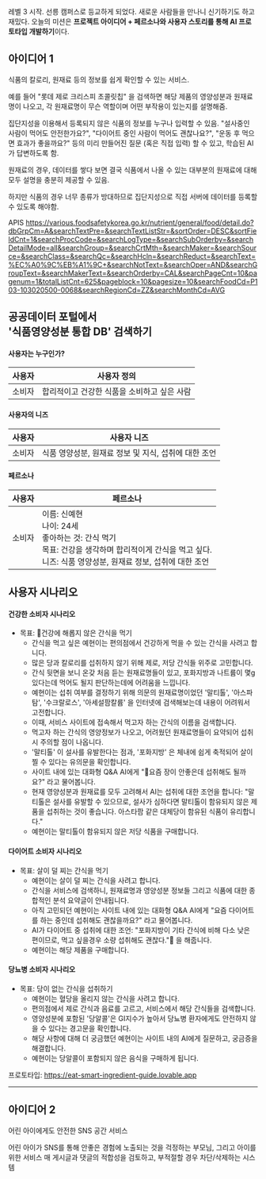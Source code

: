 레벨 3 시작. 선릉 캠퍼스로 등교하게 되었다.
새로운 사람들을 만나니 신기하기도 하고 재밌다.
오늘의 미션은 **프로젝트 아이디어 + 페르소나와 사용자 스토리를 통해 AI 프로토타입 개발하기**이다.


## 아이디어 1
식품의 칼로리, 원재료 등의 정보를 쉽게 확인할 수 있는 서비스.

예를 들어 "롯데 제로 크리스피 초콜릿칩" 을 검색하면 해당 제품의 영양성분과 원재료명이 나오고, 각 원재료명이 무슨 역할이며 어떤 부작용이 있는지를 설명해줌.

집단지성을 이용해서 등록되지 않은 식품의 정보를 누구나 입력할 수 있음.
"설사중인 사람이 먹어도 안전한가요?", "다이어트 중인 사람이 먹어도 괜찮나요?", "운동 후 먹으면 효과가 좋을까요?" 등의 미리 만들어진 질문 (혹은 직접 입력) 할 수 있고, 학습된 AI가 답변하도록 함.

원재료의 경우, 데이터를 쌓다 보면 결국 식품에서 나올 수 있는 대부분의 원재료에 대해 모두 설명을 충분히 제공할 수 있음.

하지만 식품의 경우 너무 종류가 방대하므로 집단지성으로 직접 서버에 데이터를 등록할 수 있도록 해야함.

APIS
https://various.foodsafetykorea.go.kr/nutrient/general/food/detail.do?dbGrpCm=A&searchTextPre=&searchTextListStr=&sortOrder=DESC&sortFieldCnt=1&searchProcCode=&searchLogType=&searchSubOrderby=&searchDetailMode=all&searchGroup=&searchCrtMth=&searchMaker=&searchSource=&searchClass=&searchQc=&searchHcln=&searchReduct=&searchText=%EC%A0%9C%EB%A1%9C+&searchNotText=&searchOper=AND&searchGroupText=&searchMakerText=&searchOrderby=CAL&searchPageCnt=10&pagenum=1&totalListCnt=625&pageblock=10&pagesize=10&searchFoodCd=P103-103020500-0068&searchRegionCd=ZZ&searchMonthCd=AVG

**공공데이터 포털**에서  
'식품영양성분 통합 DB' 검색하기
-

#### 사용자는 누구인가?
| 사용자 | 사용자 정의                   |
| --- | ------------------------ |
| 소비자 | 합리적이고 건강한 식품을 소비하고 싶은 사람 |

#### 사용자의 니즈
| 사용자 | 사용자 니즈                          |
| --- | ------------------------------- |
| 소비자 | 식품 영양성분, 원재료 정보 및 지식, 섭취에 대한 조언 |

#### 페르소나
| 사용자 | 페르소나                                                                                                       |
| :-: | ---------------------------------------------------------------------------------------------------------- |
| 소비자 | 이름: 신예현<br>나이: 24세<br>좋아하는 것: 간식 먹기<br>목표: 건강을 생각하며 합리적이게 간식을 먹고 싶다.<br>니즈: 식품 영양성분, 원재료 정보, 섭취에 대한 조언<br> |


## 사용자 시나리오
#### 건강한 소비자 시나리오
- 목표: 건강에 해롭지 않은 간식을 먹기
	- 간식을 먹고 싶은 예현이는 편의점에서 건강하게 먹을 수 있는 간식을 사려고 합니다.
	- 많은 당과 칼로리를 섭취하지 않기 위해 제로, 저당 간식들 위주로 고민합니다.
	- 간식 뒷면을 보니 온갖 처음 듣는 원재료명들이 있고, 포화지방과 나트륨이 몇g 있다는데 먹어도 될지 판단하는데에 어려움을 느낍니다.
	- 예현이는 섭취 여부를 결정하기 위해 의문의 원재료명이었던 '말티톨', '아스파탐', '수크랄로스', '아세설팜칼륨' 을 인터넷에 검색해보는데 내용이 어려워서 고전합니다.
	- 이때, 서비스 사이트에 접속해서 먹고자 하는 간식의 이름을 검색합니다.
	- 먹고자 하는 간식의 영양정보가 나오고, 어려웠던 원재료명들이 요약되어 섭취 시 주의할 점이 나옵니다.
	- '말티톨' 이 설사를 유발한다는 점과, '포화지방' 은 체내에 쉽게 축적되어 살이 찔 수 있다는 유의문을 확인합니다.
	- 사이트 내에 있는 대화형 Q&A AI에게 "요즘 장이 안좋은데 섭취해도 될까요?" 라고 물어봅니다.
	- 현재 영양성분과 원재료를 모두 고려해서 AI는 섭취에 대한 조언을 합니다: "말티톨은 설사를 유발할 수 있으므로, 설사가 심하다면 말티톨이 함유되지 않은 제품을 섭취하는 것이 좋습니다. 아스타팜 같은 대체당이 함유된 식품이 유리합니다."
	- 예현이는 말티톨이 함유되지 않은 저당 식품을 구매합니다.

#### 다이어트 소비자 시나리오
- 목표: 살이 덜 찌는 간식을 먹기
	- 예현이는 살이 덜 찌는 간식을 사려고 합니다.
	- 간식을 서비스에 검색하니, 원재료명과 영양성분 정보들 그리고 식품에 대한 종합적인 분석 요약글이 안내됩니다.
	- 아직 고민되던 예현이는 사이트 내에 있는 대화형 Q&A AI에게 "요즘 다이어트를 하는 중인데 섭취해도 괜찮을까요?" 라고 물어봅니다.
	- AI가 다이어트 중 섭취에 대한 조언: "포화지방이 기타 간식에 비해 다소 낮은 편이므로, 먹고 싶을경우 소량 섭취해도 괜찮다." 을 해줍니다.
	- 예현이는 해당 제품을 구매합니다.

#### 당뇨병 소비자 시나리오
- 목표: 당이 없는 간식을 섭취하기
	- 예현이는 혈당을 올리지 않는 간식을 사려고 합니다.
	- 편의점에서 제로 간식과 음료를 고르고, 서비스에서 해당 간식들을 검색합니다.
	- 영양성분에 포함된 '당알콜'은 GI지수가 높아서 당뇨병 환자에게도 안전하지 않을 수 있다는 경고문을 확인합니다.
	- 해당 사항에 대해 더 궁금했던 예현이는 사이트 내의 AI에게 질문하고, 궁금증을 해결합니다.
	- 예현이는 당알콜이 포함되지 않은 음식을 구매하게 됩니다.


프로토타입: https://eat-smart-ingredient-guide.lovable.app

---

## 아이디어 2
어린 아이에게도 안전한 SNS 공간 서비스

어린 아이가 SNS를 통해 안좋은 경험에 노출되는 것을 걱정하는 부모님, 그리고 아이를 위한 서비스
매 게시글과 댓글의 적합성을 검토하고, 부적절할 경우 차단/삭제하는 시스템



